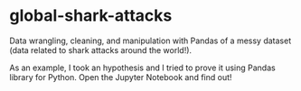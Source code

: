 # global-shark-attacks

Data wrangling, cleaning, and manipulation with Pandas of a messy dataset (data related to shark attacks around the world!). 

As an example, I took an hypothesis and I tried to prove it using Pandas library for Python. Open the Jupyter Notebook and find out!
